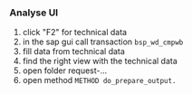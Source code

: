 
### Analyse UI
1. click "F2" for technical data
2. in the sap gui call transaction `bsp_wd_cmpwb`
3. fill data from technical data
4. find the right view with the technical data
5. open folder request-...
6. open method `METHOD do_prepare_output.`
